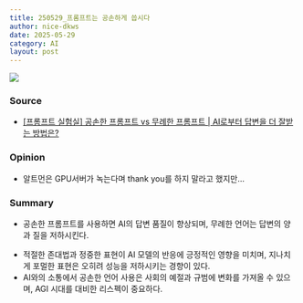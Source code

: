 ```yaml
---
title: 250529_프롬프트는 공손하게 씁시다
author: nice-dkws
date: 2025-05-29
category: AI
layout: post
---
```

![](1000014979.jpg)
### Source
* [[프롬프트 실험실] 공손한 프롬프트 vs 무례한 프롬프트 | AI로부터 답변을 더 잘받는 방법은?](https://lilys.ai/digest/4298560/3246840?s=1&nid=3246840)

### Opinion
* 알트먼은 GPU서버가 녹는다며 thank you를 하지 말라고 했지만...

### Summary
* 공손한 프롬프트를 사용하면 AI의 답변 품질이 향상되며, 무례한 언어는 답변의 양과 질을 저하시킨다.
- 적절한 존대법과 정중한 표현이 AI 모델의 반응에 긍정적인 영향을 미치며, 지나치게 포멀한 표현은 오히려 성능을 저하시키는 경향이 있다.   
- AI와의 소통에서 공손한 언어 사용은 사회의 예절과 규범에 변화를 가져올 수 있으며, AGI 시대를 대비한 리스펙이 중요하다.